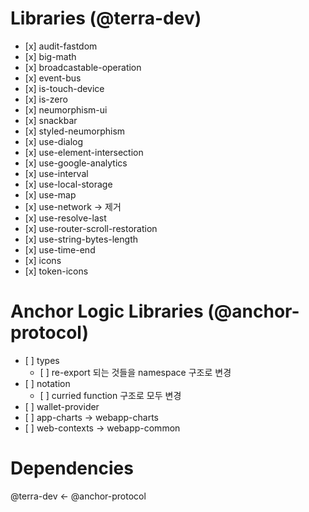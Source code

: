 # Libraries (@terra-dev)

- \[x] audit-fastdom
- \[x] big-math
- \[x] broadcastable-operation
- \[x] event-bus
- \[x] is-touch-device
- \[x] is-zero
- \[x] neumorphism-ui
- \[x] snackbar
- \[x] styled-neumorphism
- \[x] use-dialog
- \[x] use-element-intersection
- \[x] use-google-analytics
- \[x] use-interval
- \[x] use-local-storage
- \[x] use-map
- \[x] use-network -> 제거
- \[x] use-resolve-last
- \[x] use-router-scroll-restoration
- \[x] use-string-bytes-length
- \[x] use-time-end
- \[x] icons
- \[x] token-icons

# Anchor Logic Libraries (@anchor-protocol)

- \[ ] types
  - \[ ] re-export 되는 것들을 namespace 구조로 변경
- \[ ] notation
  - \[ ] curried function 구조로 모두 변경
- \[ ] wallet-provider
- \[ ] app-charts -> webapp-charts
- \[ ] web-contexts -> webapp-common

# Dependencies

@terra-dev <- @anchor-protocol
